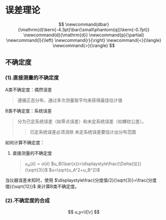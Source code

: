 # 误差理论

$$
    \newcommand{dbar}{\mathrm{d}\kern{-4.3pt}\bar{\small\phantom{q}}\kern{-0.7pt}}
    \newcommand{d}{\mathrm{d}}
    \newcommand{p}{\partial}
    \newcommand{l}{\left}
    \newcommand{r}{\right}
    \newcommand{<}{\langle}
    \newcommand{>}{\rangle}
$$

## 不确定度

### (1).直接测量的不确定度

A类不确定度：偶然误差

> 遵循正态分布，通过多次测量取平均来获得最佳估计值

B类不确定度：系统误差

> 分为已定系统误差（如零点误差）和未定系统误差（如螺纹公差）。
> > 已定系统误差必须消除
> > 未定系统误差要估计出分布范围

如何计算不确定度：

1. 直接测量的不确定度

   > $u_A(\bar{x})=\sigma(\bar{x})$
   > $u_B(\bar{x})=\displaystyle\frac{\Delta{仪}}{\sqrt{3}}$
   > $u=\sqrt{u_A^2+u_B^2}$

当仪器误差未知时，使用 $\displaystyle\frac{分度值/2}{\sqrt{3}}=\frac{分度值}{\sqrt{12}}$ 来计算B类不确定度。

### (2).不确定度的合成

$$
    u_y=\l[\r]
$$
